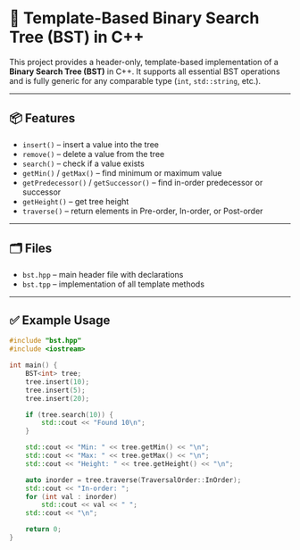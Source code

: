 # 🧠 Template-Based Binary Search Tree (BST) in C++

This project provides a header-only, template-based implementation of a **Binary Search Tree (BST)** in C++. It supports all essential BST operations and is fully generic for any comparable type (`int`, `std::string`, etc.).

---

## 📦 Features

- `insert()` – insert a value into the tree
- `remove()` – delete a value from the tree
- `search()` – check if a value exists
- `getMin()` / `getMax()` – find minimum or maximum value
- `getPredecessor()` / `getSuccessor()` – find in-order predecessor or successor
- `getHeight()` – get tree height
- `traverse()` – return elements in Pre-order, In-order, or Post-order

---

## 🗂️ Files

- `bst.hpp` – main header file with declarations
- `bst.tpp` – implementation of all template methods

---

## ✅ Example Usage

```cpp
#include "bst.hpp"
#include <iostream>

int main() {
    BST<int> tree;
    tree.insert(10);
    tree.insert(5);
    tree.insert(20);

    if (tree.search(10)) {
        std::cout << "Found 10\n";
    }

    std::cout << "Min: " << tree.getMin() << "\n";
    std::cout << "Max: " << tree.getMax() << "\n";
    std::cout << "Height: " << tree.getHeight() << "\n";

    auto inorder = tree.traverse(TraversalOrder::InOrder);
    std::cout << "In-order: ";
    for (int val : inorder)
        std::cout << val << " ";
    std::cout << "\n";

    return 0;
}
